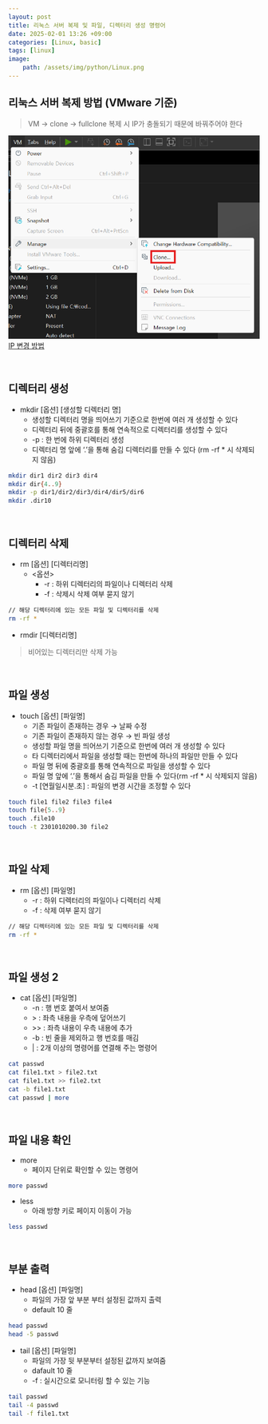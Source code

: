 ```yaml
---
layout: post
title: 리눅스 서버 복제 및 파일, 디렉터리 생성 명령어
date: 2025-02-01 13:26 +09:00
categories: [Linux, basic]
tags: [linux]
image:
    path: /assets/img/python/Linux.png
---
```


## 리눅스 서버 복제 방법 (VMware 기준)
> VM -> clone -> fullclone
> 복제 시 IP가 충돌되기 때문에 바꿔주어야 한다

![리눅스 서버 복제 방법](/assets/img/linux/07cloneLinux.png)
[IP 변경 방법](http://127.0.0.1:4000/posts/Linux04/) 

<br>

## 디렉터리 생성
- mkdir [옵션] [생성할 디렉터리 명]
  - 생성할 디렉터리 명을 띄어쓰기 기준으로 한번에 여러 개 생성할 수 있다
  - 디렉터리 뒤에 중괄호를 통해 연속적으로 디렉터리를 생성할 수 있다
  - -p : 한 번에 하위 디렉터리 생성
  - 디렉터리 명 앞에 ‘.’을 통해 숨김 디렉터리를 만들 수 있다 (rm -rf * 시 삭제되지 않음)
```bash
mkdir dir1 dir2 dir3 dir4
mkdir dir{4..9}
mkdir -p dir1/dir2/dir3/dir4/dir5/dir6
mkdir .dir10
```

<br>

## 디렉터리 삭제
- rm [옵션] [디렉터리명]
  - <옵션>
    - -r : 하위 디렉터리의 파일이나 디렉터리 삭제
    - -f : 삭제시 삭제 여부 묻지 않기
```bash
// 해당 디렉터리에 있는 모든 파일 및 디렉터리를 삭제
rm -rf *
```
- rmdir [디렉터리명]
>비어있는 디렉터리만 삭제 가능


<br>

## 파일 생성
- touch [옵션] [파일명]
  - 기존 파일이 존재하는 경우 → 날짜 수정
  - 기존 파일이 존재하지 않는 경우 → 빈 파일 생성
  - 생성할 파일 명을 띄어쓰기 기준으로 한번에 여러 개 생성할 수 있다
  - 타 디렉터리에서 파일을 생성할 때는 한번에 하나의 파일만 만들 수 있다
  - 파일 명 뒤에 중괄호를 통해 연속적으로 파일을 생성할 수 있다
  - 파일 명 앞에 ‘.’을 통해서 숨김 파일을 만들 수 있다(rm -rf * 시 삭제되지 않음)
  - -t [연월일시분.초] : 파일의 변경 시간을 조정할 수 있다
```bash
touch file1 file2 file3 file4
touch file{5..9}
touch .file10
touch -t 2301010200.30 file2
```

<br>

## 파일 삭제
- rm [옵션] [파일명]
  - -r : 하위 디렉터리의 파일이나 디렉터리 삭제
  - -f : 삭제 여부 묻지 않기
```bash
// 해당 디렉터리에 있는 모든 파일 및 디렉터리를 삭제
rm -rf *
```

<br>

## 파일 생성 2
- cat [옵션] [파일명]
  - -n : 행 번호 붙여서 보여줌
  - \> : 좌측 내용을 우측에 덮어쓰기
  - \>\> : 좌측 내용이 우측 내용에 추가
  - -b : 빈 줄을 제외하고 행 번호를 매김
  - \|  : 2개 이상의 명령어를 연결해 주는 명령어
```bash
cat passwd
cat file1.txt > file2.txt
cat file1.txt >> file2.txt
cat -b file1.txt
cat passwd | more
```

<br>

## 파일 내용 확인
- more
  - 페이지 단위로 확인할 수 있는 명령어
```bash
more passwd
```
- less
  - 아래 방향 키로 페이지 이동이 가능
```bash
less passwd
```

<br>

## 부분 출력
- head [옵션] [파일명]
  - 파일의 가장 앞 부분 부터 설정된 값까지 출력
  - default 10 줄
```bash
head passwd
head -5 passwd
```
- tail [옵션] [파일명]
  - 파일의 가장 뒷 부분부터 설정된 값까지 보여줌
  - dafault 10 줄
  - -f : 실시간으로 모니터링 할 수 있는 기능
```bash
tail passwd
tail -4 passwd
tail -f file1.txt
```